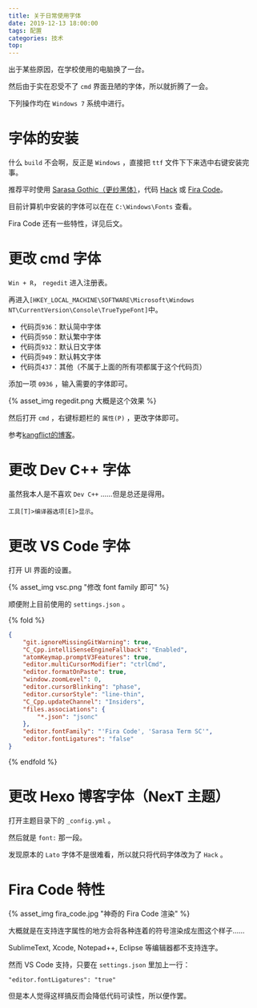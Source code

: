 ```yaml
---
title: 关于日常使用字体
date: 2019-12-13 18:00:00
tags: 配置
categories: 技术
top:
---
```


出于某些原因，在学校使用的电脑换了一台。

然后由于实在忍受不了 `cmd` 界面丑陋的字体，所以就折腾了一会。

<!-- more -->

下列操作均在 `Windows 7` 系统中进行。

# 字体的安装

什么 `build` 不会啊，反正是 `Windows` ，直接把 `ttf` 文件下下来选中右键安装完事。

推荐平时使用 [Sarasa Gothic（更纱黑体）](https://github.com/be5invis/Sarasa-Gothic)，代码 [Hack](https://github.com/source-foundry/Hack) 或 [Fira Code](https://github.com/tonsky/FiraCode)。

目前计算机中安装的字体可以在在 `C:\Windows\Fonts` 查看。

Fira Code 还有一些特性，详见后文。

# 更改 cmd 字体

`Win + R`， `regedit` 进入注册表。

再进入`[HKEY_LOCAL_MACHINE\SOFTWARE\Microsoft\Windows NT\CurrentVersion\Console\TrueTypeFont]`中。

* 代码页`936`：默认简中字体
* 代码页`950`：默认繁中字体
* 代码页`932`：默认日文字体
* 代码页`949`：默认韩文字体
* 代码页`437`：其他（不属于上面的所有项都属于这个代码页）

添加一项 `0936` ，输入需要的字体即可。

{% asset_img regedit.png 大概是这个效果 %}

然后打开 `cmd` ，右键标题栏的 `属性(P)` ，更改字体即可。

参考[kangflict的博客](https://www.cnblogs.com/kangflict/p/4111010.html)。

# 更改 Dev C++ 字体

虽然我本人是不喜欢 `Dev C++` ……但是总还是得用。

`工具[T]>编译器选项[E]>显示`。

# 更改 VS Code 字体

打开 UI 界面的设置。

{% asset_img vsc.png "修改 font family 即可" %}

顺便附上目前使用的 `settings.json` 。

{% fold %}
```json
{
    "git.ignoreMissingGitWarning": true,
    "C_Cpp.intelliSenseEngineFallback": "Enabled",
    "atomKeymap.promptV3Features": true,
    "editor.multiCursorModifier": "ctrlCmd",
    "editor.formatOnPaste": true,
    "window.zoomLevel": 0,
    "editor.cursorBlinking": "phase",
    "editor.cursorStyle": "line-thin",
    "C_Cpp.updateChannel": "Insiders",
    "files.associations": {
        "*.json": "jsonc"
    },
    "editor.fontFamily": "'Fira Code', 'Sarasa Term SC'",
    "editor.fontLigatures": "false"
}
```
{% endfold %}

# 更改 Hexo 博客字体（NexT 主题）

打开主题目录下的 `_config.yml` 。

然后就是 `font:` 那一段。

发现原本的 `Lato` 字体不是很难看，所以就只将代码字体改为了 `Hack` 。

# Fira Code 特性

{% asset_img fira_code.jpg "神奇的 Fira Code 渲染" %}

大概就是在支持连字属性的地方会将各种连着的符号渲染成左图这个样子……

SublimeText, Xcode, Notepad++, Eclipse 等编辑器都不支持连字。

然而 VS Code 支持，只要在 `settings.json` 里加上一行：

```plain
"editor.fontLigatures": "true"
```

但是本人觉得这样搞反而会降低代码可读性，所以便作罢。